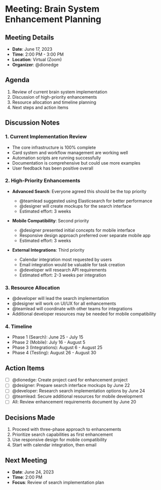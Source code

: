 # Meeting: Brain System Enhancement Planning

<!--
id:: lie7a
card:: Meeting: Brain System Enhancement Planning
description:: Notes from the planning meeting for brain system enhancements
project:: brain_system
created:: 2023-06-17T14:00:00Z
attendees:: @dionedge, @teamlead, @designer, @developer
duration:: 60
status:: NOTE
tags:: #meeting #planning #enhancement
-->

## Meeting Details
- **Date**: June 17, 2023
- **Time**: 2:00 PM - 3:00 PM
- **Location**: Virtual (Zoom)
- **Organizer**: @dionedge

## Agenda
1. Review of current brain system implementation
2. Discussion of high-priority enhancements
3. Resource allocation and timeline planning
4. Next steps and action items

## Discussion Notes

### 1. Current Implementation Review
- The core infrastructure is 100% complete
- Card system and workflow management are working well
- Automation scripts are running successfully
- Documentation is comprehensive but could use more examples
- User feedback has been positive overall

### 2. High-Priority Enhancements
- **Advanced Search**: Everyone agreed this should be the top priority
  - @teamlead suggested using Elasticsearch for better performance
  - @designer will create mockups for the search interface
  - Estimated effort: 3 weeks
  
- **Mobile Compatibility**: Second priority
  - @designer presented initial concepts for mobile interface
  - Responsive design approach preferred over separate mobile app
  - Estimated effort: 3 weeks
  
- **External Integrations**: Third priority
  - Calendar integration most requested by users
  - Email integration would be valuable for task creation
  - @developer will research API requirements
  - Estimated effort: 2-3 weeks per integration

### 3. Resource Allocation
- @developer will lead the search implementation
- @designer will work on UI/UX for all enhancements
- @teamlead will coordinate with other teams for integrations
- Additional developer resources may be needed for mobile compatibility

### 4. Timeline
- Phase 1 (Search): June 25 - July 15
- Phase 2 (Mobile): July 16 - August 5
- Phase 3 (Integrations): August 6 - August 25
- Phase 4 (Testing): August 26 - August 30

## Action Items
- [ ] @dionedge: Create project card for enhancement project
- [ ] @designer: Prepare search interface mockups by June 22
- [ ] @developer: Research search implementation options by June 24
- [ ] @teamlead: Secure additional resources for mobile development
- [ ] All: Review enhancement requirements document by June 20

## Decisions Made
1. Proceed with three-phase approach to enhancements
2. Prioritize search capabilities as first enhancement
3. Use responsive design for mobile compatibility
4. Start with calendar integration, then email

## Next Meeting
- **Date**: June 24, 2023
- **Time**: 2:00 PM
- **Focus**: Review of search implementation plan 